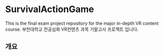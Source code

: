 # SurvivalActionGame
This is the final exam project repository for the major in-depth VR content course.
부천대학교 전공심화 VR컨텐츠 과목 기말고사 프로젝트 입니다.

## 개요
